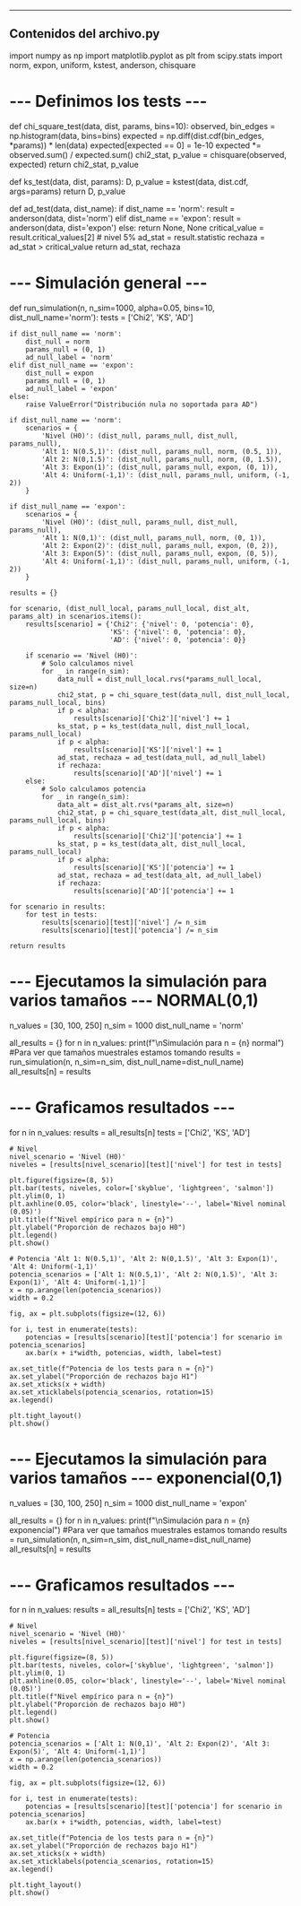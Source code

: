 --------------------------
Contenidos del archivo.py
--------------------------

import numpy as np
import matplotlib.pyplot as plt
from scipy.stats import norm, expon, uniform, kstest, anderson, chisquare

# --- Definimos los tests ---

def chi_square_test(data, dist, params, bins=10):
    observed, bin_edges = np.histogram(data, bins=bins)
    expected = np.diff(dist.cdf(bin_edges, *params)) * len(data)
    expected[expected == 0] = 1e-10
    expected *= observed.sum() / expected.sum()
    chi2_stat, p_value = chisquare(observed, expected)
    return chi2_stat, p_value

def ks_test(data, dist, params):
    D, p_value = kstest(data, dist.cdf, args=params)
    return D, p_value

def ad_test(data, dist_name):
    if dist_name == 'norm':
        result = anderson(data, dist='norm')
    elif dist_name == 'expon':
        result = anderson(data, dist='expon')
    else:
        return None, None
    critical_value = result.critical_values[2]  # nivel 5%
    ad_stat = result.statistic
    rechaza = ad_stat > critical_value
    return ad_stat, rechaza

# --- Simulación general ---

def run_simulation(n, n_sim=1000, alpha=0.05, bins=10, dist_null_name='norm'):
    tests = ['Chi2', 'KS', 'AD']
    
    if dist_null_name == 'norm':
        dist_null = norm
        params_null = (0, 1)
        ad_null_label = 'norm'
    elif dist_null_name == 'expon':
        dist_null = expon
        params_null = (0, 1)
        ad_null_label = 'expon'
    else:
        raise ValueError("Distribución nula no soportada para AD")
    
    if dist_null_name == 'norm':
        scenarios = {
            'Nivel (H0)': (dist_null, params_null, dist_null, params_null),
            'Alt 1: N(0.5,1)': (dist_null, params_null, norm, (0.5, 1)),
            'Alt 2: N(0,1.5)': (dist_null, params_null, norm, (0, 1.5)),
            'Alt 3: Expon(1)': (dist_null, params_null, expon, (0, 1)),
            'Alt 4: Uniform(-1,1)': (dist_null, params_null, uniform, (-1, 2))
        }
    
    if dist_null_name == 'expon':
        scenarios = {
            'Nivel (H0)': (dist_null, params_null, dist_null, params_null),
            'Alt 1: N(0,1)': (dist_null, params_null, norm, (0, 1)),
            'Alt 2: Expon(2)': (dist_null, params_null, expon, (0, 2)),
            'Alt 3: Expon(5)': (dist_null, params_null, expon, (0, 5)),
            'Alt 4: Uniform(-1,1)': (dist_null, params_null, uniform, (-1, 2))
        }
    
    results = {}

    for scenario, (dist_null_local, params_null_local, dist_alt, params_alt) in scenarios.items():
        results[scenario] = {'Chi2': {'nivel': 0, 'potencia': 0},
                             'KS': {'nivel': 0, 'potencia': 0},
                             'AD': {'nivel': 0, 'potencia': 0}}

        if scenario == 'Nivel (H0)':
            # Solo calculamos nivel
            for _ in range(n_sim):
                data_null = dist_null_local.rvs(*params_null_local, size=n)
                chi2_stat, p = chi_square_test(data_null, dist_null_local, params_null_local, bins)
                if p < alpha:
                    results[scenario]['Chi2']['nivel'] += 1
                ks_stat, p = ks_test(data_null, dist_null_local, params_null_local)
                if p < alpha:
                    results[scenario]['KS']['nivel'] += 1
                ad_stat, rechaza = ad_test(data_null, ad_null_label)
                if rechaza:
                    results[scenario]['AD']['nivel'] += 1
        else:
            # Solo calculamos potencia
            for _ in range(n_sim):
                data_alt = dist_alt.rvs(*params_alt, size=n)
                chi2_stat, p = chi_square_test(data_alt, dist_null_local, params_null_local, bins)
                if p < alpha:
                    results[scenario]['Chi2']['potencia'] += 1
                ks_stat, p = ks_test(data_alt, dist_null_local, params_null_local)
                if p < alpha:
                    results[scenario]['KS']['potencia'] += 1
                ad_stat, rechaza = ad_test(data_alt, ad_null_label)
                if rechaza:
                    results[scenario]['AD']['potencia'] += 1

    for scenario in results:
        for test in tests:
            results[scenario][test]['nivel'] /= n_sim
            results[scenario][test]['potencia'] /= n_sim

    return results

# --- Ejecutamos la simulación para varios tamaños --- NORMAL(0,1)
n_values = [30, 100, 250]
n_sim = 1000
dist_null_name = 'norm'

all_results = {}
for n in n_values:
    print(f"\nSimulación para n = {n} normal") #Para ver que tamaños muestrales estamos tomando
    results = run_simulation(n, n_sim=n_sim, dist_null_name=dist_null_name)
    all_results[n] = results

# --- Graficamos resultados --- 

for n in n_values:
    results = all_results[n]
    tests = ['Chi2', 'KS', 'AD']

    # Nivel
    nivel_scenario = 'Nivel (H0)'
    niveles = [results[nivel_scenario][test]['nivel'] for test in tests]

    plt.figure(figsize=(8, 5))
    plt.bar(tests, niveles, color=['skyblue', 'lightgreen', 'salmon'])
    plt.ylim(0, 1)
    plt.axhline(0.05, color='black', linestyle='--', label='Nivel nominal (0.05)')
    plt.title(f"Nivel empírico para n = {n}")
    plt.ylabel("Proporción de rechazos bajo H0")
    plt.legend()
    plt.show()

    # Potencia 'Alt 1: N(0.5,1)', 'Alt 2: N(0,1.5)', 'Alt 3: Expon(1)', 'Alt 4: Uniform(-1,1)'
    potencia_scenarios = ['Alt 1: N(0.5,1)', 'Alt 2: N(0,1.5)', 'Alt 3: Expon(1)', 'Alt 4: Uniform(-1,1)']
    x = np.arange(len(potencia_scenarios))
    width = 0.2

    fig, ax = plt.subplots(figsize=(12, 6))

    for i, test in enumerate(tests):
        potencias = [results[scenario][test]['potencia'] for scenario in potencia_scenarios]
        ax.bar(x + i*width, potencias, width, label=test)

    ax.set_title(f"Potencia de los tests para n = {n}")
    ax.set_ylabel("Proporción de rechazos bajo H1")
    ax.set_xticks(x + width)
    ax.set_xticklabels(potencia_scenarios, rotation=15)
    ax.legend()

    plt.tight_layout()
    plt.show()


# --- Ejecutamos la simulación para varios tamaños --- exponencial(0,1)
n_values = [30, 100, 250]
n_sim = 1000
dist_null_name = 'expon'

all_results = {}
for n in n_values:
    print(f"\nSimulación para n = {n} exponencial") #Para ver que tamaños muestrales estamos tomando
    results = run_simulation(n, n_sim=n_sim, dist_null_name=dist_null_name)
    all_results[n] = results

# --- Graficamos resultados --- 

for n in n_values:
    results = all_results[n]
    tests = ['Chi2', 'KS', 'AD']

    # Nivel
    nivel_scenario = 'Nivel (H0)'
    niveles = [results[nivel_scenario][test]['nivel'] for test in tests]

    plt.figure(figsize=(8, 5))
    plt.bar(tests, niveles, color=['skyblue', 'lightgreen', 'salmon'])
    plt.ylim(0, 1)
    plt.axhline(0.05, color='black', linestyle='--', label='Nivel nominal (0.05)')
    plt.title(f"Nivel empírico para n = {n}")
    plt.ylabel("Proporción de rechazos bajo H0")
    plt.legend()
    plt.show()

    # Potencia
    potencia_scenarios = ['Alt 1: N(0,1)', 'Alt 2: Expon(2)', 'Alt 3: Expon(5)', 'Alt 4: Uniform(-1,1)']
    x = np.arange(len(potencia_scenarios))
    width = 0.2

    fig, ax = plt.subplots(figsize=(12, 6))

    for i, test in enumerate(tests):
        potencias = [results[scenario][test]['potencia'] for scenario in potencia_scenarios]
        ax.bar(x + i*width, potencias, width, label=test)

    ax.set_title(f"Potencia de los tests para n = {n}")
    ax.set_ylabel("Proporción de rechazos bajo H1")
    ax.set_xticks(x + width)
    ax.set_xticklabels(potencia_scenarios, rotation=15)
    ax.legend()

    plt.tight_layout()
    plt.show()

